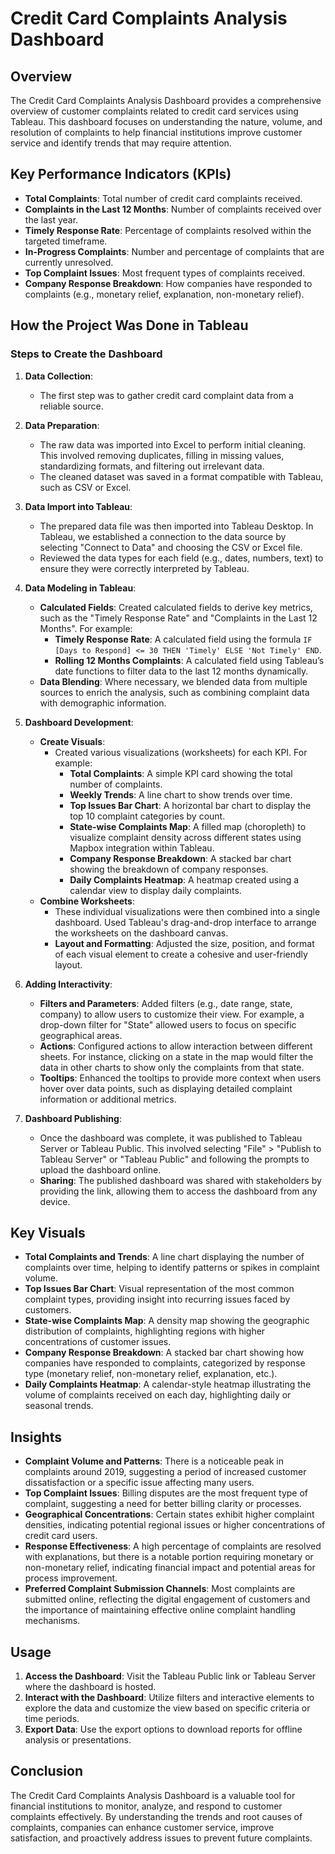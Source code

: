 # Credit Card Complaints Analysis Dashboard

## Overview
The Credit Card Complaints Analysis Dashboard provides a comprehensive overview of customer complaints related to credit card services using Tableau. This dashboard focuses on understanding the nature, volume, and resolution of complaints to help financial institutions improve customer service and identify trends that may require attention.

## Key Performance Indicators (KPIs)
- **Total Complaints**: Total number of credit card complaints received.
- **Complaints in the Last 12 Months**: Number of complaints received over the last year.
- **Timely Response Rate**: Percentage of complaints resolved within the targeted timeframe.
- **In-Progress Complaints**: Number and percentage of complaints that are currently unresolved.
- **Top Complaint Issues**: Most frequent types of complaints received.
- **Company Response Breakdown**: How companies have responded to complaints (e.g., monetary relief, explanation, non-monetary relief).

## How the Project Was Done in Tableau

### Steps to Create the Dashboard

1. **Data Collection**:
   - The first step was to gather credit card complaint data from a reliable source.

2. **Data Preparation**:
   - The raw data was imported into Excel to perform initial cleaning. This involved removing duplicates, filling in missing values, standardizing formats, and filtering out irrelevant data.
   - The cleaned dataset was saved in a format compatible with Tableau, such as CSV or Excel.

3. **Data Import into Tableau**:
   - The prepared data file was then imported into Tableau Desktop. In Tableau, we established a connection to the data source by selecting "Connect to Data" and choosing the CSV or Excel file.
   - Reviewed the data types for each field (e.g., dates, numbers, text) to ensure they were correctly interpreted by Tableau.

4. **Data Modeling in Tableau**:
   - **Calculated Fields**: Created calculated fields to derive key metrics, such as the "Timely Response Rate" and "Complaints in the Last 12 Months". For example:
     - **Timely Response Rate**: A calculated field using the formula `IF [Days to Respond] <= 30 THEN 'Timely' ELSE 'Not Timely' END`.
     - **Rolling 12 Months Complaints**: A calculated field using Tableau’s date functions to filter data to the last 12 months dynamically.
   - **Data Blending**: Where necessary, we blended data from multiple sources to enrich the analysis, such as combining complaint data with demographic information.

5. **Dashboard Development**:
   - **Create Visuals**:
     - Created various visualizations (worksheets) for each KPI. For example:
       - **Total Complaints**: A simple KPI card showing the total number of complaints.
       - **Weekly Trends**: A line chart to show trends over time.
       - **Top Issues Bar Chart**: A horizontal bar chart to display the top 10 complaint categories by count.
       - **State-wise Complaints Map**: A filled map (choropleth) to visualize complaint density across different states using Mapbox integration within Tableau.
       - **Company Response Breakdown**: A stacked bar chart showing the breakdown of company responses.
       - **Daily Complaints Heatmap**: A heatmap created using a calendar view to display daily complaints.
   - **Combine Worksheets**:
     - These individual visualizations were then combined into a single dashboard. Used Tableau's drag-and-drop interface to arrange the worksheets on the dashboard canvas.
     - **Layout and Formatting**: Adjusted the size, position, and format of each visual element to create a cohesive and user-friendly layout.

6. **Adding Interactivity**:
   - **Filters and Parameters**: Added filters (e.g., date range, state, company) to allow users to customize their view. For example, a drop-down filter for "State" allowed users to focus on specific geographical areas.
   - **Actions**: Configured actions to allow interaction between different sheets. For instance, clicking on a state in the map would filter the data in other charts to show only the complaints from that state.
   - **Tooltips**: Enhanced the tooltips to provide more context when users hover over data points, such as displaying detailed complaint information or additional metrics.

7. **Dashboard Publishing**:
   - Once the dashboard was complete, it was published to Tableau Server or Tableau Public. This involved selecting "File" > "Publish to Tableau Server" or "Tableau Public" and following the prompts to upload the dashboard online.
   - **Sharing**: The published dashboard was shared with stakeholders by providing the link, allowing them to access the dashboard from any device.

## Key Visuals
- **Total Complaints and Trends**: A line chart displaying the number of complaints over time, helping to identify patterns or spikes in complaint volume.
- **Top Issues Bar Chart**: Visual representation of the most common complaint types, providing insight into recurring issues faced by customers.
- **State-wise Complaints Map**: A density map showing the geographic distribution of complaints, highlighting regions with higher concentrations of customer issues.
- **Company Response Breakdown**: A stacked bar chart showing how companies have responded to complaints, categorized by response type (monetary relief, non-monetary relief, explanation, etc.).
- **Daily Complaints Heatmap**: A calendar-style heatmap illustrating the volume of complaints received on each day, highlighting daily or seasonal trends.

## Insights
- **Complaint Volume and Patterns**: There is a noticeable peak in complaints around 2019, suggesting a period of increased customer dissatisfaction or a specific issue affecting many users.
- **Top Complaint Issues**: Billing disputes are the most frequent type of complaint, suggesting a need for better billing clarity or processes.
- **Geographical Concentrations**: Certain states exhibit higher complaint densities, indicating potential regional issues or higher concentrations of credit card users.
- **Response Effectiveness**: A high percentage of complaints are resolved with explanations, but there is a notable portion requiring monetary or non-monetary relief, indicating financial impact and potential areas for process improvement.
- **Preferred Complaint Submission Channels**: Most complaints are submitted online, reflecting the digital engagement of customers and the importance of maintaining effective online complaint handling mechanisms.

## Usage
1. **Access the Dashboard**: Visit the Tableau Public link or Tableau Server where the dashboard is hosted.
2. **Interact with the Dashboard**: Utilize filters and interactive elements to explore the data and customize the view based on specific criteria or time periods.
3. **Export Data**: Use the export options to download reports for offline analysis or presentations.

## Conclusion
The Credit Card Complaints Analysis Dashboard is a valuable tool for financial institutions to monitor, analyze, and respond to customer complaints effectively. By understanding the trends and root causes of complaints, companies can enhance customer service, improve satisfaction, and proactively address issues to prevent future complaints.

